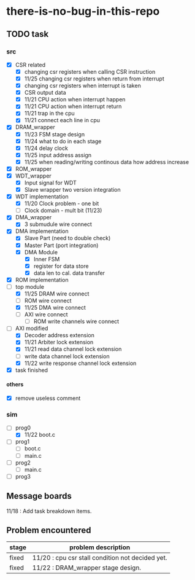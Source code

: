 # there-is-no-bug-in-this-repo

## TODO task

### src

- [x] CSR related
  - [x] changing csr registers when calling CSR instruction
  - [x] 11/25 changing csr registers when return from interrupt
  - [x] changing csr registers when interrupt is taken
  - [x] CSR output data
  - [x] 11/21 CPU action when interrupt happen
  - [x] 11/21 CPU action when interrupt return
  - [x] 11/21 trap in the cpu
  - [x] 11/21 connect each line in cpu
- [x] DRAM_wrapper
  - [x] 11/23 FSM stage design
  - [x] 11/24 what to do in each stage
  - [x] 11/24 delay clock
  - [x] 11/25 input address assign
  - [x] 11/25 when reading/writing continous data how address increase
- [x] ROM_wrapper
- [x] WDT_wrapper
  - [x] Input signal for WDT
  - [x] Slave wrapper two version integration
- [x] WDT implementation
  - [x] 11/20 Clock problem - one bit
  - [ ] Clock domain - mult bit (11/23)
- [x] DMA_wrapper
  - [x] 3 submudule wire connect
- [x] DMA implementation
  - [x] Slave Part (need to double check)
  - [x] Master Part (port integration)
  - [x] DMA Module
    - [x] Inner FSM
    - [x] register for data store
    - [x] data len to cal. data transfer
- [x] ROM implementation
- [ ] top module
  - [x] 11/25 DRAM wire connect
  - [ ] ROM wire connect
  - [x] 11/25 DMA wire connect
  - [ ] AXI wire connect
    - [ ] ROM write channels wire connect
- [ ] AXI modified
  - [x] Decoder address extension
  - [x] 11/21 Arbiter lock extension
  - [x] 11/21 read data channel lock extension
  - [ ] write data channel lock extension
  - [x] 11/22 write response channel lock extension
- [x] task finished

#### others

- [x] remove useless comment

### sim

- [ ] prog0
  - [x] 11/22 boot.c
- [ ] prog1
  - [ ] boot.c
  - [ ] main.c
- [ ] prog2
  - [ ] main.c
- [ ] prog3

## Message boards

11/18 : Add task breakdown items.

## Problem encountered

|stage|problem description|
|-----|-------------------|
|fixed| 11/20 : cpu csr stall condition not decided yet.|
|fixed| 11/22 : DRAM_wrapper stage design.|
